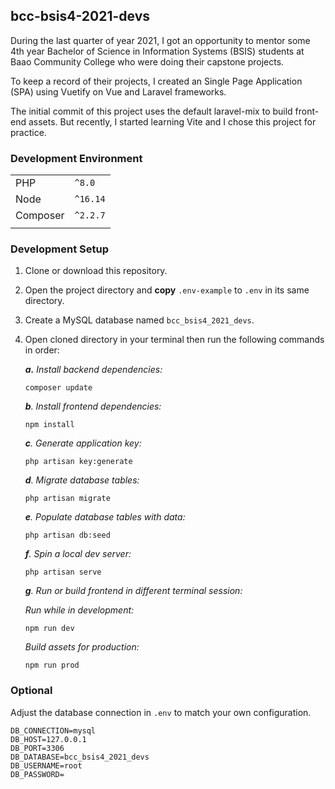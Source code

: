 ## bcc-bsis4-2021-devs
During the last quarter of year 2021, I got an opportunity to mentor some 4th year Bachelor of Science in Information Systems (BSIS) students at Baao Community College who were doing their capstone projects.

To keep a record of their projects, I created an Single Page Application (SPA) using Vuetify on Vue and Laravel frameworks.

The initial commit of this project uses the default laravel-mix to build front-end assets.
But recently, I started learning Vite and I chose this project for practice.

### Development Environment
|           |           |
| --------- | --------- |
| PHP       | `^8.0`    |
| Node      | `^16.14`  |
| Composer  | `^2.2.7`  |
|           |           |

### Development Setup
1. Clone or download this repository.
2. Open the project directory and **copy** `.env-example` to `.env` in its same directory.
3. Create a MySQL database named `bcc_bsis4_2021_devs`.
4. Open cloned directory in your terminal then run the following commands in order:

    *___a.___ Install backend dependencies:*
    ```composer log
    composer update
    ```
   
    *___b___. Install frontend dependencies:*
    ```composer log
    npm install
    ```
   
    *___c___. Generate application key:*
    ```composer log
    php artisan key:generate
    ```
   
    *___d___. Migrate database tables:*
    ```composer log
    php artisan migrate
    ```
   
    *___e___. Populate database tables with data:*
    ```composer log
    php artisan db:seed
    ```
   
    *___f___. Spin a local dev server:*
    ```composer log
    php artisan serve
    ```
   
   *___g___. Run or build frontend in different terminal session:*
 
    *Run while in development:*
    ```composer log
    npm run dev
    ```
    
    *Build assets for production:*
    ```composer log
    npm run prod
    ```
   
### Optional
Adjust the database connection in `.env` to match your own configuration.

```dotenv
DB_CONNECTION=mysql
DB_HOST=127.0.0.1
DB_PORT=3306
DB_DATABASE=bcc_bsis4_2021_devs
DB_USERNAME=root
DB_PASSWORD=
```

